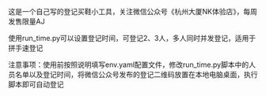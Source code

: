 这是一个自己写的登记买鞋小工具，关注微信公众号《杭州大厦NK体验店》，每周发售限量AJ

使用run_time.py可以设置登记时间，可登记2、3人，多人同时并发登记，适用于拼手速登记

注意事项：使用前按照说明填写env.yaml配置文件，修改run_time.py脚本中的人员名单以及登记时间，将微信公众号发布的登记二维码放置在本地电脑桌面，执行脚本即可自动登记
